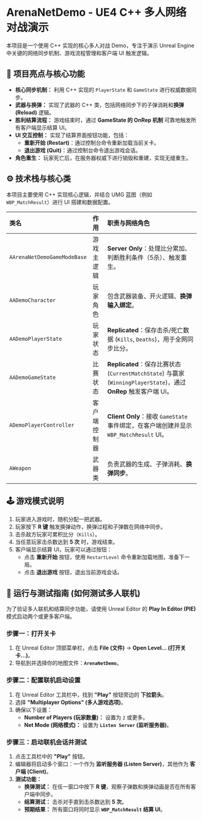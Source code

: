 # ArenaNetDemo - UE4 C++ 多人网络对战演示

本项目是一个使用 C++ 实现的核心多人对战 Demo，专注于演示 Unreal Engine 中关键的网络同步机制、游戏流程管理和客户端 UI 触发逻辑。

## 🎯 项目亮点与核心功能

* **核心同步机制：** 利用 C++ 实现的 `PlayerState` 和 `GameState` 进行权威数据同步。
* **武器与换弹：** 实现了武器的 C++ 类，包括网络同步下的子弹消耗和**换弹 (Reload)** 逻辑。
* **胜利结算流程：** 游戏结束时，通过 **GameState 的 OnRep 机制** 可靠地触发所有客户端显示结算 UI。
* **UI 交互控制：** 实现了结算界面按钮功能，包括：
    * **重新开始 (Restart)**：通过控制台命令重新加载当前关卡。
    * **退出游戏 (Quit)**：通过控制台命令退出游戏会话。
* **角色重生：** 玩家死亡后，在服务器权威下进行销毁和重建，实现无缝重生。

## ⚙️ 技术栈与核心类

本项目主要使用 C++ 实现核心逻辑，并结合 UMG 蓝图（例如 `WBP_MatchResult`）进行 UI 搭建和数据配置。

| 类名                        | 作用         | 职责与网络角色                                               |
| :-------------------------- | :----------- | :----------------------------------------------------------- |
| `AArenaNetDemoGameModeBase` | 游戏主逻辑   | **Server Only**：处理比分累加、判断胜利条件（5杀）、触发重生。 |
| `AADemoCharacter`           | 玩家角色     | 包含武器装备、开火逻辑、**换弹输入绑定**。                   |
| `AADemoPlayerState`         | 玩家状态     | **Replicated**：保存击杀/死亡数据 (`Kills`, `Deaths`)，用于全网同步比分。 |
| `AADemoGameState`           | 比赛状态     | **Replicated**：保存比赛状态 (`CurrentMatchState`) 与赢家 (`WinningPlayerState`)，通过 **OnRep** 触发客户端 UI。 |
| `ADemoPlayerController`     | 客户端控制器 | **Client Only**：接收 `GameState` 事件绑定，在客户端创建并显示 `WBP_MatchResult` UI。 |
| `AWeapon`                   | 武器类       | 负责武器的生成、子弹消耗、**换弹同步**。                     |

## 🕹️ 游戏模式说明

1.  玩家进入游戏时，随机分配一把武器。
2.  玩家按下 **R 键** 触发换弹动作，换弹过程和子弹数在网络中同步。
3.  击杀敌方玩家可累积比分（`Kills`）。
4.  当任意玩家击杀数达到 **5 次** 时，游戏结束。
5.  客户端显示结算 UI，玩家可以通过按钮：
    * 点击 **重新开始** 按钮，使用 `RestartLevel` 命令重新加载地图，准备下一局。
    * 点击 **退出游戏** 按钮，退出当前游戏会话。

## 🚀 运行与测试指南 (如何测试多人联机)

为了验证多人联机和结算同步功能，请使用 Unreal Editor 的 **Play In Editor (PIE)** 模式启动两个或更多客户端。

### 步骤一：打开关卡

1.  在 Unreal Editor 顶部菜单栏，点击 **File (文件)**  -> **Open Level... (打开关卡...)**。
2.  导航到并选择你的地图文件：**`ArenaNetDemo`**。

### 步骤二：配置联机启动设置

1.  在 Unreal Editor 工具栏中，找到 **"Play"** 按钮旁边的 **下拉箭头**。
2.  选择 **"Multiplayer Options" (多人游戏选项)**。
3.  确保以下设置：
    * **Number of Players (玩家数量)：** 设置为 `2` 或更多。
    * **Net Mode (网络模式)：** 设置为 **`Listen Server` (监听服务器)**。

### 步骤三：启动联机会话并测试

1.  点击工具栏中的 **"Play"** 按钮。
2.  编辑器将启动多个窗口：一个作为 **监听服务器 (Listen Server)**，其他作为 **客户端 (Client)**。
3.  **测试功能：**
    * **换弹测试：** 在任一窗口中按下 **R 键**，观察子弹数和换弹动画是否在所有客户端中同步。
    * **结算测试：** 击杀对手直到击杀数达到 **5 次**。
    * **预期结果：** 所有窗口将同时显示 **`WBP_MatchResult` 结算 UI**。

